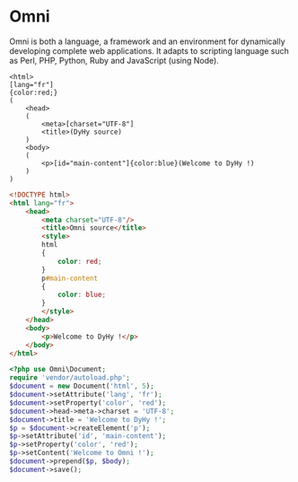 # Omni

Omni is both a language, a framework and an environment for dynamically
developing complete web applications. It adapts to scripting language
such as Perl, PHP, Python, Ruby and JavaScript (using Node).

```Omni
<html>
[lang="fr"]
{color:red;}
(
    <head>
    (
        <meta>[charset="UTF-8"]
        <title>(DyHy source)
    )
    <body>
    (
        <p>[id="main-content"]{color:blue}(Welcome to DyHy !)
    )
)
```

```html
<!DOCTYPE html>
<html lang="fr">
    <head>
        <meta charset="UTF-8"/>
        <title>Omni source</title>
        <style>
        html
        {
            color: red;
        }
        p#main-content
        {
            color: blue;
        }
        </style>
    </head>
    <body>
        <p>Welcome to DyHy !</p>
    </body>
</html>
```

```php
<?php use Omni\Document;
require 'vendor/autoload.php';
$document = new Document('html', 5);
$document->setAttribute('lang', 'fr');
$document->setProperty('color', 'red');
$document->head->meta->charset = 'UTF-8';
$document->title = 'Welcome to DyHy !';
$p = $document->createElement('p');
$p->setAttribute('id', 'main-content');
$p->setProperty('color', 'red');
$p->setContent('Welcome to Omni !');
$document->prepend($p, $body);
$document->save();
```
